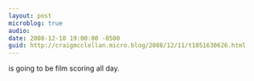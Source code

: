 ```yaml
---
layout: post
microblog: true
audio: 
date: 2008-12-10 19:00:00 -0500
guid: http://craigmcclellan.micro.blog/2008/12/11/t1051630626.html
---
```

is going to be film scoring all day.

